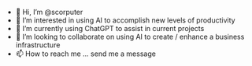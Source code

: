 - 👋 Hi, I’m @scorputer
- 👀 I’m interested in using AI to accomplish new levels of productivity
- 🌱 I’m currently using ChatGPT to assist in current projects
- 💞️ I’m looking to collaborate on using AI to create / enhance a business infrastructure
- 📫 How to reach me ... send me a message

<!---
scorputer/scorputer is a ✨ special ✨ repository because its `README.md` (this file) appears on your GitHub profile.
You can click the Preview link to take a look at your changes.
--->
